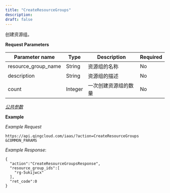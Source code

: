 ```yaml
---
title: "CreateResourceGroups"
description: 
draft: false
---
```




创建资源组。

**Request Parameters**

| Parameter name | Type | Description | Required |
| --- | --- | --- | --- |
| resource_group_name | String | 资源组的名称 | No |
| description | String | 资源组的描述 | No |
| count | Integer | 一次创建资源组的数量 | No |

[_公共参数_](../../../parameters/)

**Example**

_Example Request_

```
https://api.qingcloud.com/iaas/?action=CreateResourceGroups
&COMMON_PARAMS
```

_Example Response_:

```
{
  "action":"CreateResourceGroupsResponse",
  "resource_group_ids":[
    "rg-5ukijwcx"
  ],
  "ret_code":0
}
```
